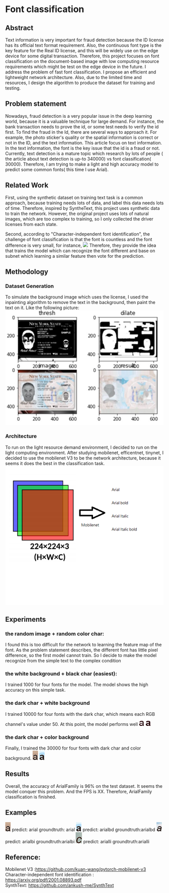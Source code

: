 # Font classification

## Abstract 

Text information is very important for fraud detection because the ID license has its official text format requirement. Also, the continuous font type is the key feature for the Real ID license, and this will be widely use on the edge device for some digital transaction. Therefore, this project focuses on font classification on the document-based image with low computing resource requirements which might be test on the edge device in the future. I address the problem of fast font classification. I propose an efficient and lightweight network architecture. Also, due to the limited time and resources, I design the algorithm to produce the dataset for training and testing.

## Problem statement

Nowadays, fraud detection is a very popular issue in the deep learning world, because it is a valuable technique for large demand. For instance, the bank transaction needs to prove the id, or some test needs to verify the id first. To find the fraud in the Id, there are several ways to approach it. For example, the photo sticker's quality or the spatial information is correct or not in the ID, and the text information. This article focus on text information. In the text information, the font is the key issue that the id is a fraud or not. Currently, text detection is a mature topic which research by lots of people ( the article about text detection is up-to 340000) vs font classification( 30000). Therefore, I am trying to make a light and high accuracy model to predict some common fonts( this time I use Arial).

## Related Work
First, using the synthetic dataset on training text task is a common approach, because training needs lots of data, and label this data needs lots of time. Therefore, inspired by SyntheText, this project uses synthetic data to train the network. However, the original project uses lots of natural images, which are too complex to training, so I only collected the driver licenses from each state. 

Second, according to "Character-independent font identification", the challenge of font classification is that the font is countless and the font difference is very small, for instance,
![](image/font.png)
Therefore, they provide the idea that trains the model which can recognize the font different and base on subnet which learning a similar feature then vote for the prediction.

## Methodology 
### Dataset Generation
To simulate the background image which uses the license, I used the inpainting algorithm to remove the text in the background, then paint the text on it. Like the following picture:
![](image/image1.jpg)
### Architecture 
To run on the light resource demand environment, I decided to run on the light computing environment. After studying mobilenet, efficentnet, tinynet, I decided to use the mobilenet V3 to be the network architecture, because it seems it does the best in the classification task.
![](image/model.png)


## Experiments
### the random image + random color char:
I found this is too difficult for the network to learning the feature map of the font. As the problem statement describes, the different font has little pixel difference, so the first model cannot train. So I decide to make the model recognize from the simple text to the complex condition
### the white background + black char (easiest):
I trained 1000 for four fonts for the model. The model shows the high accuracy on this simple task.
### the dark char + white background
I trained 10000 for four fonts with the dark char, which means each RGB channel's value under 50. At this point, the model performs well 
![](image/0b.png) 
![](image/1b.png)
### the dark char + color background
Finally, I trained the 30000 for four fonts with dark char and color background.
![](image/0.png) 
![](image/1.png)
## Results

Overall, the accuracy of ArialFamily is 96% on the test dataset. It seems the model conquer this problem. And the FPS is XX. Therefore, ArialFamily classification is finished.

## Examples 
![](sample/0.png)
predict: arial groundtruth: arial
![](sample/1.png)
predict: arialbd groundtruth:arialbd
![](sample/3.png)
predict: arialbi groundtruth:arialbi
![](sample/12.png)
predict: arialli groundtruth:arialli
## Reference:
Mobilenet V3 :https://github.com/kuan-wang/pytorch-mobilenet-v3  
Character-independent font identification : https://arxiv.org/pdf/2001.08893.pdf  
SynthText: https://github.com/ankush-me/SynthText
